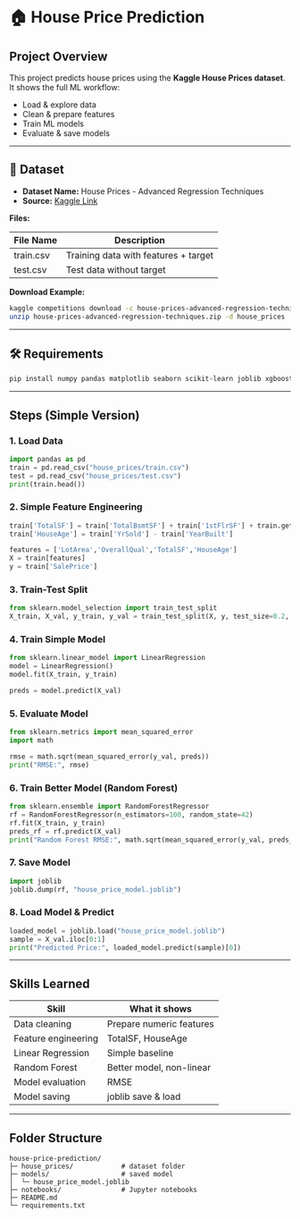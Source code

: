 # 🏠 House Price Prediction 

## Project Overview
This project predicts house prices using the **Kaggle House Prices dataset**.  
It shows the full ML workflow:

- Load & explore data
- Clean & prepare features
- Train ML models
- Evaluate & save models

---

## 📂 Dataset
- **Dataset Name:** House Prices - Advanced Regression Techniques  
- **Source:** [Kaggle Link](https://www.kaggle.com/c/house-prices-advanced-regression-techniques)  

**Files:**

| File Name | Description |
|-----------|-------------|
| train.csv | Training data with features + target |
| test.csv  | Test data without target |

**Download Example:**

```bash
kaggle competitions download -c house-prices-advanced-regression-techniques
unzip house-prices-advanced-regression-techniques.zip -d house_prices
````

---

## 🛠️ Requirements

```bash
pip install numpy pandas matplotlib seaborn scikit-learn joblib xgboost
```

---

## Steps (Simple Version)

### 1. Load Data

```python
import pandas as pd
train = pd.read_csv("house_prices/train.csv")
test = pd.read_csv("house_prices/test.csv")
print(train.head())
```

### 2. Simple Feature Engineering

```python
train['TotalSF'] = train['TotalBsmtSF'] + train['1stFlrSF'] + train.get('2ndFlrSF', 0)
train['HouseAge'] = train['YrSold'] - train['YearBuilt']

features = ['LotArea','OverallQual','TotalSF','HouseAge']
X = train[features]
y = train['SalePrice']
```

### 3. Train-Test Split

```python
from sklearn.model_selection import train_test_split
X_train, X_val, y_train, y_val = train_test_split(X, y, test_size=0.2, random_state=42)
```

### 4. Train Simple Model

```python
from sklearn.linear_model import LinearRegression
model = LinearRegression()
model.fit(X_train, y_train)

preds = model.predict(X_val)
```

### 5. Evaluate Model

```python
from sklearn.metrics import mean_squared_error
import math

rmse = math.sqrt(mean_squared_error(y_val, preds))
print("RMSE:", rmse)
```

### 6. Train Better Model (Random Forest)

```python
from sklearn.ensemble import RandomForestRegressor
rf = RandomForestRegressor(n_estimators=100, random_state=42)
rf.fit(X_train, y_train)
preds_rf = rf.predict(X_val)
print("Random Forest RMSE:", math.sqrt(mean_squared_error(y_val, preds_rf)))
```

### 7. Save Model

```python
import joblib
joblib.dump(rf, "house_price_model.joblib")
```

### 8. Load Model & Predict

```python
loaded_model = joblib.load("house_price_model.joblib")
sample = X_val.iloc[0:1]
print("Predicted Price:", loaded_model.predict(sample)[0])
```

---

## Skills Learned

| Skill               | What it shows            |
| ------------------- | ------------------------ |
| Data cleaning       | Prepare numeric features |
| Feature engineering | TotalSF, HouseAge        |
| Linear Regression   | Simple baseline          |
| Random Forest       | Better model, non-linear |
| Model evaluation    | RMSE                     |
| Model saving        | joblib save & load       |

---

## Folder Structure

```
house-price-prediction/
├─ house_prices/            # dataset folder
├─ models/                  # saved model
│  └─ house_price_model.joblib
├─ notebooks/               # Jupyter notebooks
├─ README.md
└─ requirements.txt

